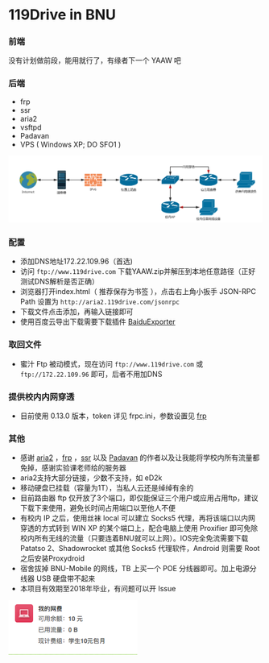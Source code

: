 # 119Drive in BNU

### 前端

没有计划做前段，能用就行了，有缘者下一个 YAAW 吧

### 后端

* frp
* ssr
* aria2
* vsftpd
* Padavan
* VPS ( Windows XP; DO SFO1 )

![Network](./res/network.png)

### 配置

* 添加DNS地址172.22.109.96（首选)
* 访问 `ftp://www.119drive.com` 下载YAAW.zip并解压到本地任意路径（正好测试DNS解析是否正确）
* 浏览器打开index.html（ 推荐保存为书签 ），点击右上角小扳手 JSON-RPC Path 设置为 `http://aria2.119drive.com/jsonrpc`
* 下载文件点击添加，再输入链接即可
* 使用百度云导出下载需要下载插件 [BaiduExporter](https://github.com/acgotaku/BaiduExporter)

### 取回文件

* 蜜汁 Ftp 被动模式，现在访问 `ftp://www.119drive.com` 或 `ftp://172.22.109.96` 即可，后者不用加DNS

### 提供校内内网穿透

* 目前使用 0.13.0 版本，token 详见 frpc.ini，参数设置见 [frp](https://github.com/fatedier/frp)

### 其他

* 感谢 [aria2](https://github.com/aria2/aria2) ，[frp](https://github.com/fatedier/frp) ，[ssr](https://github.com/breakwa11/shadowsocks-rss) 以及 [Padavan](http://www.right.com.cn/forum/thread-161324-1-1.html) 的作者以及让我能将学校内所有流量都免掉，感谢实验课老师给的服务器
* aria2支持大部分链接，少数不支持，如 eD2k
* 移动硬盘已挂载（容量为1T），当私人云还是绰绰有余的
* 目前路由器 ftp 仅开放了3个端口，即仅能保证三个用户或应用占用ftp，建议下载下来使用，避免长时间占用端口以至他人不便
* 有校内 IP 之后，使用丝袜 local 可以建立 Socks5 代理，再将该端口以内网穿透的方式转到 WIN XP 的某个端口上，配合电脑上使用 Proxifier 即可免除校内所有无线的流量（只要连着BNU就可以上网）。IOS完全免流需要下载 Patatso 2、Shadowrocket 或其他 Socks5 代理软件，Android 则需要 Root 之后安装Proxydroid
* 宿舍拔掉 BNU-Mobile 的网线，TB 上买一个 POE 分线器即可。加上电源分线器 USB 硬盘带不起来
* 本项目有效期至2018年毕业，有问题可以开 Issue

 ![](./res/free.png)
